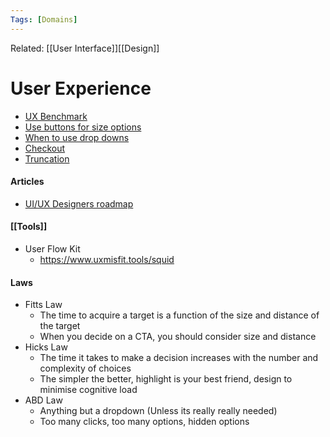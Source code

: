 ```yaml
---
Tags: [Domains]
---
```

Related: [[User Interface]][[Design]]

# User Experience
- [UX Benchmark](https://baymard.com/ux-benchmark)
- [Use buttons for size options](https://baymard.com/blog/use-buttons-for-size-selection)
- [When to use drop downs](https://baymard.com/blog/drop-down-usability)
- [Checkout](https://www.baymard.com/blog/current-state-of-checkout-ux?_ga=2.133184006.985626307.1613073888-1018398150.1613073888)
- [Truncation](https://baymard.com/blog/truncation-design)

#### Articles
- [UI/UX Designers roadmap](https://bootcamp.uxdesign.cc/the-self-taught-ui-ux-designer-roadmap-in-2021-aa0f5b62cecb)

#### [[Tools]]
- User Flow Kit
	- https://www.uxmisfit.tools/squid

#### Laws
- Fitts Law
	- The time to acquire a target is a function of the size and distance of the target
	- When you decide on a CTA, you should consider size and distance 
- Hicks Law
	- The time it takes to make a decision increases with the number and complexity of choices
	- The simpler the better, highlight is your best friend, design to minimise cognitive load
- ABD Law
	- Anything but a dropdown (Unless its really really needed)
	- Too many clicks, too many options, hidden options